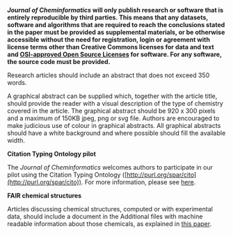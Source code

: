 **_Journal of Cheminformatics_ will only publish research or software that is entirely reproducible
by third parties. This means that any datasets, software and algorithms that are required to
reach the conclusions stated in the paper must be provided as supplemental materials, or be
otherwise accessible without the need for registration, login or agreement with license terms
other than Creative Commons licenses for data and text and
[OSI-approved Open Source Licenses](http://opensource.org/licenses/alphabetical)
for software. For any software, the source code must be provided.**

Research articles should include an abstract that does not exceed 350 words.

A graphical abstract can be supplied which, together with the article title, should provide the
reader with a visual description of the type of chemistry covered in the article. The graphical
abstract should be 920 x 300 pixels and a maximum of 150KB jpeg, png or svg file. Authors are
encouraged to make judicious use of colour in graphical abstracts. All graphical abstracts
should have a white background and where possible should fill the available width.

**Citation Typing Ontology pilot**

The _Journal of Cheminformatics_ welcomes authors to participate in our pilot using the Citation Typing Ontology
([http://purl.org/spar/cito](http://purl.org/spar/cito)). For more information, please see
[here](https://www.biomedcentral.com/collections/c/co/cito).

**FAIR chemical structures**

Articles discussing chemical structures, computed or with experimental data, should include
a document in the Additional files with machine readable information about those chemicals,
as explained in [this paper](https://jcheminf.biomedcentral.com/articles/10.1186/s13321-021-00520-4).
